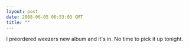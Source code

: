 ```yaml
---
layout: post
date: 2008-06-05 00:53:03 GMT
title: ""
---
```

I preordered weezers new album and it's in. No time to pick it up tonight.